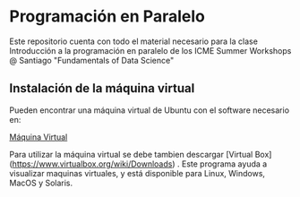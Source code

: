 # Programación en Paralelo

Este repositorio cuenta con todo el material necesario para la clase Introducción a la programación en paralelo de los ICME Summer Workshops @ Santiago "Fundamentals of Data Science"

## Instalación de la máquina virtual
Pueden encontrar una máquina virtual de Ubuntu con el software necesario en:

[Máquina Virtual](https://stanford.box.com/s/f8sjh04ph6984m6ek146v0ohwbn3j61u)

Para utilizar la máquina virtual se debe tambien descargar [Virtual Box] (https://www.virtualbox.org/wiki/Downloads) . Este programa ayuda a visualizar maquinas virtuales, y está disponible para Linux, Windows, MacOS y Solaris. 
